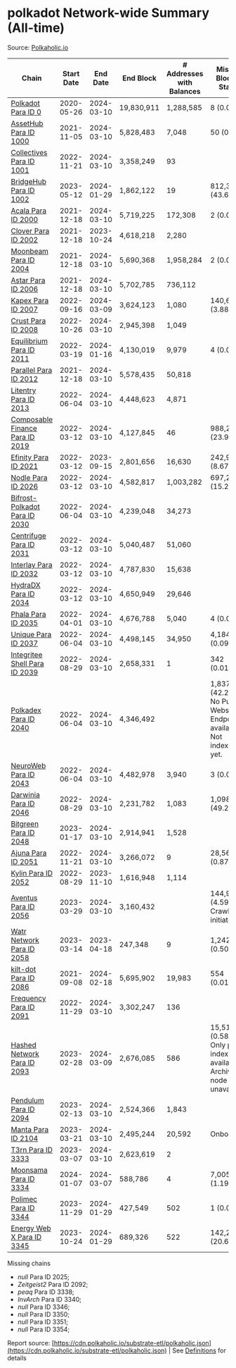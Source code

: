 # polkadot Network-wide Summary (All-time)

Source: [Polkaholic.io](https://polkaholic.io)


| Chain            | Start Date | End Date | End Block | # Addresses with Balances | Missing Blocks / Status |
| ---------------- | ---------- | ---------| --------- | ------------------------- | ----------------------- |
| [Polkadot Para ID 0](/polkadot/0-polkadot) | 2020-05-26 | 2024-03-10 | 19,830,911 |  1,288,585 | 8 (0.00%)  |
| [AssetHub Para ID 1000](/polkadot/1000-assethub) | 2021-11-05 | 2024-03-10 | 5,828,483 |  7,048 | 50 (0.00%)  |
| [Collectives Para ID 1001](/polkadot/1001-collectives) | 2022-11-21 | 2024-03-10 | 3,358,249 |  93 |    |
| [BridgeHub Para ID 1002](/polkadot/1002-bridgehub) | 2023-05-12 | 2024-01-29 | 1,862,122 |  19 | 812,302 (43.62%)  |
| [Acala Para ID 2000](/polkadot/2000-acala) | 2021-12-18 | 2024-03-10 | 5,719,225 |  172,308 | 2 (0.00%)  |
| [Clover Para ID 2002](/polkadot/2002-clover) | 2021-12-18 | 2023-10-24 | 4,618,218 |  2,280 |    |
| [Moonbeam Para ID 2004](/polkadot/2004-moonbeam) | 2021-12-18 | 2024-03-10 | 5,690,368 |  1,958,284 | 2 (0.00%)  |
| [Astar Para ID 2006](/polkadot/2006-astar) | 2021-12-18 | 2024-03-10 | 5,702,785 |  736,112 |    |
| [Kapex Para ID 2007](/polkadot/2007-kapex) | 2022-09-16 | 2024-03-09 | 3,624,123 |  1,080 | 140,668 (3.88%)  |
| [Crust Para ID 2008](/polkadot/2008-crust) | 2022-10-26 | 2024-03-10 | 2,945,398 |  1,049 |    |
| [Equilibrium Para ID 2011](/polkadot/2011-equilibrium) | 2022-03-19 | 2024-01-16 | 4,130,019 |  9,979 | 4 (0.00%)  |
| [Parallel Para ID 2012](/polkadot/2012-parallel) | 2021-12-18 | 2024-03-10 | 5,578,435 |  50,818 |    |
| [Litentry Para ID 2013](/polkadot/2013-litentry) | 2022-06-04 | 2024-03-10 | 4,448,623 |  4,871 |    |
| [Composable Finance Para ID 2019](/polkadot/2019-composable) | 2022-03-12 | 2024-03-10 | 4,127,845 |  46 | 988,228 (23.94%)  |
| [Efinity Para ID 2021](/polkadot/2021-efinity) | 2022-03-12 | 2023-09-15 | 2,801,656 |  16,630 | 242,949 (8.67%)  |
| [Nodle Para ID 2026](/polkadot/2026-nodle) | 2022-03-12 | 2024-03-10 | 4,582,817 |  1,003,282 | 697,249 (15.21%)  |
| [Bifrost-Polkadot Para ID 2030](/polkadot/2030-bifrost) | 2022-06-04 | 2024-03-10 | 4,239,048 |  34,273 |    |
| [Centrifuge Para ID 2031](/polkadot/2031-centrifuge) | 2022-03-12 | 2024-03-10 | 5,040,487 |  51,060 |    |
| [Interlay Para ID 2032](/polkadot/2032-interlay) | 2022-03-12 | 2024-03-10 | 4,787,830 |  15,638 |    |
| [HydraDX Para ID 2034](/polkadot/2034-hydradx) | 2022-03-12 | 2024-03-10 | 4,650,949 |  29,646 |    |
| [Phala Para ID 2035](/polkadot/2035-phala) | 2022-04-01 | 2024-03-10 | 4,676,788 |  5,040 | 4 (0.00%)  |
| [Unique Para ID 2037](/polkadot/2037-unique) | 2022-06-04 | 2024-03-10 | 4,498,145 |  34,950 | 4,184 (0.09%)  |
| [Integritee Shell Para ID 2039](/polkadot/2039-integritee) | 2022-08-29 | 2024-03-10 | 2,658,331 |  1 | 342 (0.01%)  |
| [Polkadex Para ID 2040](/polkadot/2040-polkadex) | 2022-06-04 | 2024-03-10 | 4,346,492 |   | 1,837,152 (42.27%) No Public Websocket Endpoint available: Not indexing yet. |
| [NeuroWeb Para ID 2043](/polkadot/2043-neuroweb) | 2022-06-04 | 2024-03-10 | 4,482,978 |  3,940 | 3 (0.00%)  |
| [Darwinia Para ID 2046](/polkadot/2046-darwinia) | 2022-08-29 | 2024-03-10 | 2,231,782 |  1,083 | 1,098,047 (49.20%)  |
| [Bitgreen Para ID 2048](/polkadot/2048-bitgreen) | 2023-01-17 | 2024-03-10 | 2,914,941 |  1,528 |    |
| [Ajuna Para ID 2051](/polkadot/2051-ajuna) | 2022-11-21 | 2024-03-10 | 3,266,072 |  9 | 28,565 (0.87%)  |
| [Kylin Para ID 2052](/polkadot/2052-kylin) | 2022-08-29 | 2023-11-10 | 1,616,948 |  1,114 |    |
| [Aventus Para ID 2056](/polkadot/2056-aventus) | 2023-03-29 | 2024-03-10 | 3,160,432 |   | 144,921 (4.59%) Crawling initiated |
| [Watr Network Para ID 2058](/polkadot/2058-watr) | 2023-03-14 | 2023-04-18 | 247,348 |  9 | 1,242 (0.50%)  |
| [kilt-dot Para ID 2086](/polkadot/2086-kilt) | 2021-09-08 | 2024-02-18 | 5,695,902 |  19,983 | 554 (0.01%)  |
| [Frequency Para ID 2091](/polkadot/2091-frequency) | 2022-11-29 | 2024-03-10 | 3,302,247 |  136 |    |
| [Hashed Network Para ID 2093](/polkadot/2093-hashed) | 2023-02-28 | 2024-03-09 | 2,676,085 |  586 | 15,510 (0.58%) Only partial index available: Archive node unavailable |
| [Pendulum Para ID 2094](/polkadot/2094-pendulum) | 2023-02-13 | 2024-03-10 | 2,524,366 |  1,843 |    |
| [Manta Para ID 2104](/polkadot/2104-manta) | 2023-03-21 | 2024-03-10 | 2,495,244 |  20,592 |   Onboarding |
| [T3rn Para ID 3333](/polkadot/3333-t3rn) | 2023-03-07 | 2024-03-10 | 2,623,619 |  2 |    |
| [Moonsama Para ID 3334](/polkadot/3334-moonsama) | 2024-01-07 | 2024-03-07 | 588,786 |  4 | 7,005 (1.19%)  |
| [Polimec Para ID 3344](/polkadot/3344-polimec) | 2023-11-29 | 2024-01-29 | 427,549 |  502 | 1 (0.00%)  |
| [Energy Web X Para ID 3345](/polkadot/3345-energywebx) | 2023-10-24 | 2024-01-29 | 689,326 |  522 | 142,272 (20.64%)  |

Missing chains


* *null* Para ID 2025; 
* *Zeitgeist2* Para ID 2092; 
* *peaq* Para ID 3338; 
* *InvArch* Para ID 3340; 
* *null* Para ID 3346; 
* *null* Para ID 3350; 
* *null* Para ID 3351; 
* *null* Para ID 3354; 

Report source: [https://cdn.polkaholic.io/substrate-etl/polkaholic.json](https://cdn.polkaholic.io/substrate-etl/polkaholic.json) | See [Definitions](/DEFINITIONS.md) for details
